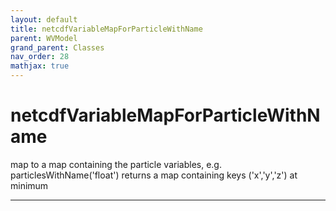 ```yaml
---
layout: default
title: netcdfVariableMapForParticleWithName
parent: WVModel
grand_parent: Classes
nav_order: 28
mathjax: true
---
```


#  netcdfVariableMapForParticleWithName

map to a map containing the particle variables, e.g. particlesWithName('float') returns a map containing keys ('x','y','z') at minimum


---

